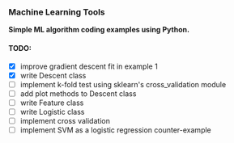 ### Machine Learning Tools

__Simple ML algorithm coding examples using Python.__

#### TODO:
- [x] improve gradient descent fit in example 1
- [x] write Descent class
- [ ] implement k-fold test using sklearn's cross\_validation module
- [ ] add plot methods to Descent class
- [ ] write Feature class
- [ ] write Logistic class
- [ ] implement cross validation
- [ ] implement SVM as a logistic regression counter-example
